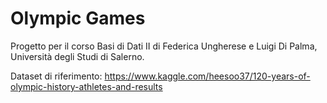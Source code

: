 # Olympic Games
Progetto per il corso Basi di Dati II di Federica Ungherese e Luigi Di Palma, Università degli Studi di Salerno.

Dataset di riferimento: https://www.kaggle.com/heesoo37/120-years-of-olympic-history-athletes-and-results
